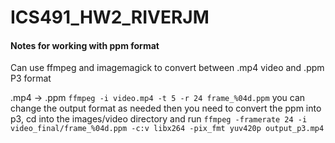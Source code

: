 # ICS491_HW2_RIVERJM

#### Notes for working with ppm format
Can use ffmpeg and imagemagick to convert between .mp4 video and .ppm P3 format

.mp4 -> .ppm
`ffmpeg -i video.mp4 -t 5 -r 24 frame_%04d.ppm`
you can change the output format as needed
then you need to convert the ppm into p3, cd into the images/video directory and run
`ffmpeg -framerate 24 -i video_final/frame_%04d.ppm -c:v libx264 -pix_fmt yuv420p output_p3.mp4`


